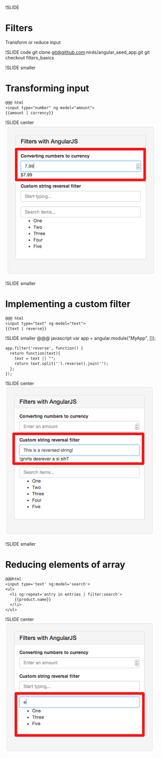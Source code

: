 !SLIDE
# Filters #
Transform or reduce input

!SLIDE code
git clone git@github.com:nirds/angular\_seed\_app.git
git checkout filters_basics

!SLIDE smaller
# Transforming input #
    @@@ html
    <input type="number" ng-model="amount">
    {{amount | currency}}

!SLIDE center
![currency filter](currency_filter.png)

!SLIDE smaller
# Implementing a custom filter
    @@@ html
    <input type="text" ng-model="text">
    {{text | reverse}}

!SLIDE smaller
    @@@ javascript
    var app = angular.module("MyApp", []);

    app.filter('reverse', function() {
      return function(text){
        text = text || "";
        return text.split('').reverse().join('');
      };
    });

!SLIDE center
![custom filter](custom_filter.png)

!SLIDE smaller
# Reducing elements of array #
    @@@html
    <input type='text' ng:model='search'>
    <ul>
      <li ng:repeat='entry in entries | filter:search'>
        {{product.name}}
      </li>
    </ul>

!SLIDE center
![array filter](array_filter.png)